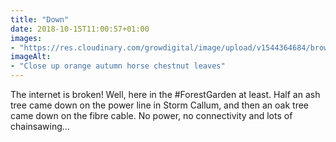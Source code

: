 ```yaml
---
title: "Down"
date: 2018-10-15T11:00:57+01:00
images: 
- "https://res.cloudinary.com/growdigital/image/upload/v1544364684/brown-leaf-44341824845.jpg"
imageAlt: 
- "Close up orange autumn horse chestnut leaves"
---
```


The internet is broken! Well, here in the #ForestGarden at least. Half an ash tree came down on the power line in Storm Callum, and then an oak tree came down on the fibre cable. No power, no connectivity and lots of chainsawing… 
